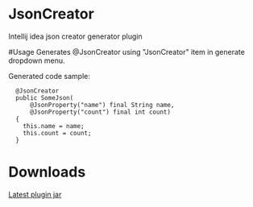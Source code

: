 # JsonCreator
Intellij idea json creator generator plugin

#Usage
Generates @JsonCreator using "JsonCreator" item in generate dropdown menu.

Generated code sample:
```
  @JsonCreator
  public SomeJson(
      @JsonProperty("name") final String name,
      @JsonProperty("count") final int count)
  {
    this.name = name;
    this.count = count;
  }
```

# Downloads

[Latest plugin jar](https://github.com/volkov/jsoncreator/releases/download/0.1/jsoncreator.jar)
